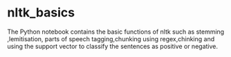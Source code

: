 # nltk_basics
The Python notebook contains the basic functions of nltk such as stemming ,lemitisation, parts of speech tagging,chunking using regex,chinking and using the support vector to classify the sentences as positive or negative. 
